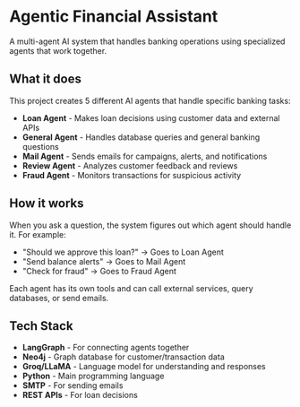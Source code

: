 # Agentic Financial Assistant

A multi-agent AI system that handles banking operations using specialized agents that work together.

## What it does

This project creates 5 different AI agents that handle specific banking tasks:

- **Loan Agent** - Makes loan decisions using customer data and external APIs
- **General Agent** - Handles database queries and general banking questions  
- **Mail Agent** - Sends emails for campaigns, alerts, and notifications
- **Review Agent** - Analyzes customer feedback and reviews
- **Fraud Agent** - Monitors transactions for suspicious activity 

## How it works

When you ask a question, the system figures out which agent should handle it. For example:
- "Should we approve this loan?" → Goes to Loan Agent
- "Send balance alerts" → Goes to Mail Agent  
- "Check for fraud" → Goes to Fraud Agent

Each agent has its own tools and can call external services, query databases, or send emails.

## Tech Stack

- **LangGraph** - For connecting agents together
- **Neo4j** - Graph database for customer/transaction data
- **Groq/LLaMA** - Language model for understanding and responses
- **Python** - Main programming language
- **SMTP** - For sending emails
- **REST APIs** - For loan decisions

